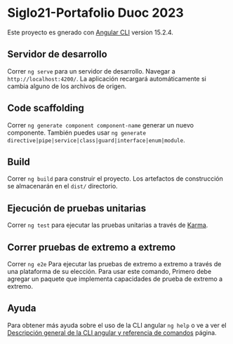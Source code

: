 # Siglo21-Portafolio Duoc 2023

Este proyecto es gnerado con [Angular CLI](https://github.com/angular/angular-cli) version 15.2.4.

## Servidor de desarrollo

Correr `ng serve` para un servidor de desarrollo. Navegar a `http://localhost:4200/`. La aplicación recargará automáticamente si cambia alguno de los archivos de origen.

## Code scaffolding

Correr `ng generate component component-name` generar un nuevo componente. También puedes usar `ng generate directive|pipe|service|class|guard|interface|enum|module`.

## Build

Correr `ng build` para construir el proyecto. Los artefactos de construcción se almacenarán en el `dist/` directorio.

## Ejecución de pruebas unitarias

Correr `ng test` para ejecutar las pruebas unitarias a través de [Karma](https://karma-runner.github.io).

## Correr pruebas de extremo a extremo

Correr `ng e2e` Para ejecutar las pruebas de extremo a extremo a través de una plataforma de su elección. Para usar este comando, Primero debe agregar un paquete que implementa capacidades de prueba de extremo a extremo.

## Ayuda

Para obtener más ayuda sobre el uso de la CLI angular `ng help` o ve a ver el [Descripción general de la CLI angular y referencia de comandos](https://angular.io/cli) página.
